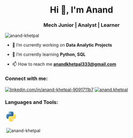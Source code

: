 <h1 align="center">Hi 👋, I'm Anand</h1>
<h3 align="center">Mech Junior | Analyst | Learner</h3>

<p align="left"> <img src="https://komarev.com/ghpvc/?username=anand-khetpal&label=Profile%20views&color=0e75b6&style=flat" alt="anand-khetpal" /> </p>

- 🔭 I’m currently working on **Data Analytic Projects**

- 🌱 I’m currently learning **Python, SQL**

- 📫 How to reach me **anandkhetpal333@gmail.com**

<h3 align="left">Connect with me:</h3>
<p align="left">
<a href="https://linkedin.com/in/linkedin.com/in/anand-khetpal-9091711b7" target="blank"><img align="center" src="https://raw.githubusercontent.com/rahuldkjain/github-profile-readme-generator/master/src/images/icons/Social/linked-in-alt.svg" alt="linkedin.com/in/anand-khetpal-9091711b7" height="30" width="40" /></a>
<a href="https://fb.com/anand.khetpal" target="blank"><img align="center" src="https://raw.githubusercontent.com/rahuldkjain/github-profile-readme-generator/master/src/images/icons/Social/facebook.svg" alt="anand.khetpal" height="30" width="40" /></a>
</p>

<h3 align="left">Languages and Tools:</h3>
<p align="left"> <a href="https://www.python.org" target="_blank" rel="noreferrer"> <img src="https://raw.githubusercontent.com/devicons/devicon/master/icons/python/python-original.svg" alt="python" width="40" height="40"/> </a> </p>

<p>&nbsp;<img align="center" src="https://github-readme-stats.vercel.app/api?username=anand-khetpal&show_icons=true&locale=en" alt="anand-khetpal" /></p>
